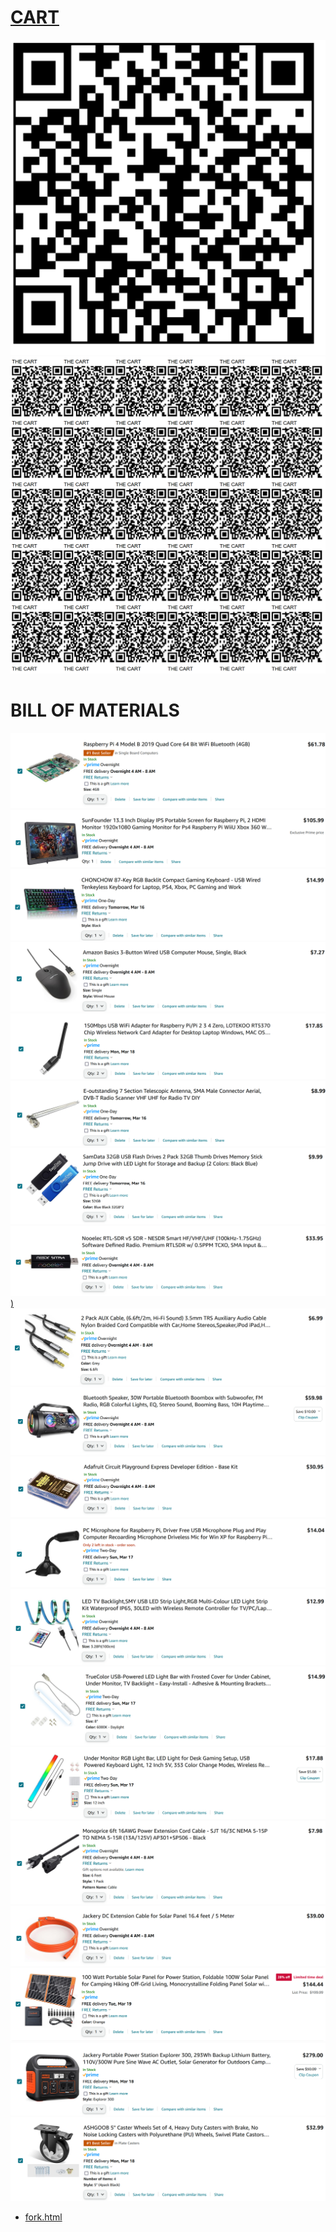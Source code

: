 # [CART](https://github.com/LafeLabs/cart)

![](https://raw.githubusercontent.com/LafeLabs/cart/main/images/qrcode.png)
![](https://raw.githubusercontent.com/LafeLabs/cart/main/images/qrcode-page.png)

# BILL OF MATERIALS 


[![](https://raw.githubusercontent.com/LafeLabs/cart/main/images/pi-amazon.png)](https://www.amazon.com/gp/product/B07TC2BK1X/)
[![](https://raw.githubusercontent.com/LafeLabs/cart/main/images/pi-screen-amazon.png)](https://www.amazon.com/gp/product/B07NNXH2SS/)
[![](https://raw.githubusercontent.com/LafeLabs/cart/main/images/keyboard-amazon.png)](https://www.amazon.com/gp/product/B08BFD9NQH/)
[![](https://raw.githubusercontent.com/LafeLabs/cart/main/images/mouse-amazon.png)](https://www.amazon.com/gp/product/B005EJH6RW/)
[![](https://raw.githubusercontent.com/LafeLabs/cart/main/images/wifi-amazon.png)](https://www.amazon.com/gp/product/B0BHW6T96R/)
[![](https://raw.githubusercontent.com/LafeLabs/cart/main/images/wifi-antenna-amazon.png)](https://www.amazon.com/gp/product/B07D32NNKF/)
[![](https://raw.githubusercontent.com/LafeLabs/cart/main/images/thumb-drive-amazon.png)](https://www.amazon.com/gp/product/B082ZGHXK8/)
[![](https://raw.githubusercontent.com/LafeLabs/cart/main/images/sdr-amazon.png))](https://www.amazon.com/gp/product/B01HA642SW/)
[![](https://raw.githubusercontent.com/LafeLabs/cart/main/images/aux-cables-amazon.png)](https://www.amazon.com/gp/product/B0BF9JHGXK/)
[![](https://raw.githubusercontent.com/LafeLabs/cart/main/images/bluetooth-speakers-amazon.png)](https://www.amazon.com/gp/product/B0834V1J2X/)
[![](https://raw.githubusercontent.com/LafeLabs/cart/main/images/circuit-playground-express-kit-amazon.png)](https://www.amazon.com/gp/product/B0834V1J2X/)
[![](https://raw.githubusercontent.com/LafeLabs/cart/main/images/microphone-amazon.png)](https://www.amazon.com/gp/product/B08PV5CF1F/)
[![](https://raw.githubusercontent.com/LafeLabs/cart/main/images/light-strip-amazon.png)](https://www.amazon.com/gp/product/B075VSJTR9/)
[![](https://raw.githubusercontent.com/LafeLabs/cart/main/images/white-usb-light-amazon.png)](https://www.amazon.com/gp/product/B084HLSXJV/)
[![](https://raw.githubusercontent.com/LafeLabs/cart/main/images/rainbow-usb-light-amazon.png)](https://www.amazon.com/gp/product/B09TCZC3QJ/)
[![](https://raw.githubusercontent.com/LafeLabs/cart/main/images/ac-line-extension-amazon.png)](https://www.amazon.com/gp/product/B002HWMY9E/)
[![](https://raw.githubusercontent.com/LafeLabs/cart/main/images/solar-dc-extension-amazon.png)](https://www.amazon.com/gp/product/B002HWMY9E/)
[![](https://raw.githubusercontent.com/LafeLabs/cart/main/images/solar-panel-amazon.png)](https://www.amazon.com/gp/product/B09W2CFT61/)
[![](https://raw.githubusercontent.com/LafeLabs/cart/main/images/power-station-amazon.png)](https://www.amazon.com/gp/product/B082TMBYR6/)
[![](https://raw.githubusercontent.com/LafeLabs/cart/main/images/casters-amazon.png)](https://www.amazon.com/gp/product/B088PPFMCL/)



 - [fork.html](fork.html)




